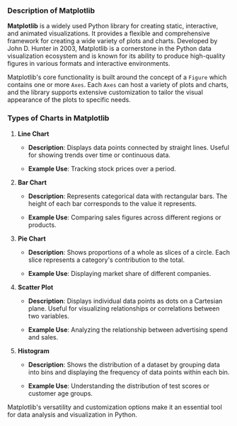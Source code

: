### Description of Matplotlib

**Matplotlib** is a widely used Python library for creating static, interactive, and animated visualizations. It provides a flexible and comprehensive framework for creating a wide variety of plots and charts. Developed by John D. Hunter in 2003, Matplotlib is a cornerstone in the Python data visualization ecosystem and is known for its ability to produce high-quality figures in various formats and interactive environments.

Matplotlib's core functionality is built around the concept of a `Figure` which contains one or more `Axes`. Each `Axes` can host a variety of plots and charts, and the library supports extensive customization to tailor the visual appearance of the plots to specific needs.

### Types of Charts in Matplotlib

1. **Line Chart**

   - **Description**: Displays data points connected by straight lines. Useful for showing trends over time or continuous data.
     
   - **Example Use**: Tracking stock prices over a period.

2. **Bar Chart**
   
   - **Description**: Represents categorical data with rectangular bars. The height of each bar corresponds to the value it represents.
     
   - **Example Use**: Comparing sales figures across different regions or products.

3. **Pie Chart**
   
   - **Description**: Shows proportions of a whole as slices of a circle. Each slice represents a category's contribution to the total.
     
   - **Example Use**: Displaying market share of different companies.

4. **Scatter Plot**
   
   - **Description**: Displays individual data points as dots on a Cartesian plane. Useful for visualizing relationships or correlations between two variables.
     
   - **Example Use**: Analyzing the relationship between advertising spend and sales.

5. **Histogram**
   
   - **Description**: Shows the distribution of a dataset by grouping data into bins and displaying the frequency of data points within each bin.
     
   - **Example Use**: Understanding the distribution of test scores or customer age groups.


Matplotlib's versatility and customization options make it an essential tool for data analysis and visualization in Python.
